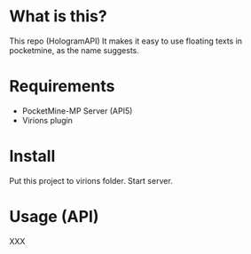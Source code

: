 # What is this?
This repo (HologramAPI) It makes it easy to use floating texts in pocketmine, as the name suggests.

# Requirements
- PocketMine-MP Server (API5)
- Virions plugin

# Install
Put this project to virions folder.
Start server.

# Usage (API)

XXX
